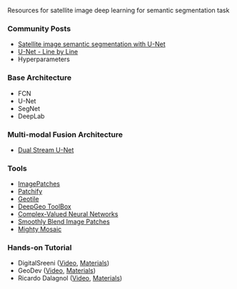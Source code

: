 Resources for satellite image deep learning for semantic segmentation task

### Community Posts
* [Satellite image semantic segmentation with U-Net](https://medium.com/vooban-ai/satellite-image-segmentation-a-workflow-with-u-net-7ff992b2a56e)
* [U-Net - Line by Line](https://towardsdatascience.com/unet-line-by-line-explanation-9b191c76baf5)
* Hyperparameters

### Base Architecture
* FCN
* U-Net
* SegNet
* DeepLab

### Multi-modal Fusion Architecture
* [Dual Stream U-Net](https://github.com/SebastianHafner/DS_UNet)

### Tools
* [ImagePatches](https://github.com/nicknochnack/ImagePatches)
* [Patchify](https://github.com/dovahcrow/patchify.py)
* [Geotile](https://github.com/iamtekson/geotile)
* [DeepGeo ToolBox](https://github.com/rvmaretto/deepgeo)
* [Complex-Valued Neural Networks](https://github.com/NEGU93/cvnn)
* [Smoothly Blend Image Patches](https://github.com/Vooban/Smoothly-Blend-Image-Patches)
* [Mighty Mosaic](https://github.com/AurelienColin/MightyMosaic)

### Hands-on Tutorial
* DigitalSreeni ([Video](https://www.youtube.com/watch?v=jvZm8REF2KY), [Materials](https://github.com/bnsreenu/python_for_microscopists/tree/master/228_semantic_segmentation_of_aerial_imagery_using_unet))
* GeoDev ([Video](#), [Materials](https://github.com/iamtekson/deep-learning-for-earth-observation))
* Ricardo Dalagnol ([Video](https://www.youtube.com/watch?v=N3CHgRlRqOA), [Materials](https://github.com/ricds/DL_RS_GEE))
